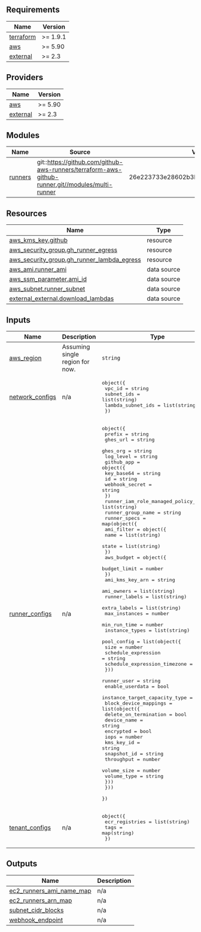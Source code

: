 <!-- BEGIN_TF_DOCS -->
## Requirements

| Name | Version |
|------|---------|
| <a name="requirement_terraform"></a> [terraform](#requirement\_terraform) | >= 1.9.1 |
| <a name="requirement_aws"></a> [aws](#requirement\_aws) | >= 5.90 |
| <a name="requirement_external"></a> [external](#requirement\_external) | >= 2.3 |

## Providers

| Name | Version |
|------|---------|
| <a name="provider_aws"></a> [aws](#provider\_aws) | >= 5.90 |
| <a name="provider_external"></a> [external](#provider\_external) | >= 2.3 |

## Modules

| Name | Source | Version |
|------|--------|---------|
| <a name="module_runners"></a> [runners](#module\_runners) | git::https://github.com/github-aws-runners/terraform-aws-github-runner.git//modules/multi-runner | 26e223733e28602b3b4ca8aee1134225f006b73f |

## Resources

| Name | Type |
|------|------|
| [aws_kms_key.github](https://registry.terraform.io/providers/hashicorp/aws/latest/docs/resources/kms_key) | resource |
| [aws_security_group.gh_runner_egress](https://registry.terraform.io/providers/hashicorp/aws/latest/docs/resources/security_group) | resource |
| [aws_security_group.gh_runner_lambda_egress](https://registry.terraform.io/providers/hashicorp/aws/latest/docs/resources/security_group) | resource |
| [aws_ami.runner_ami](https://registry.terraform.io/providers/hashicorp/aws/latest/docs/data-sources/ami) | data source |
| [aws_ssm_parameter.ami_id](https://registry.terraform.io/providers/hashicorp/aws/latest/docs/data-sources/ssm_parameter) | data source |
| [aws_subnet.runner_subnet](https://registry.terraform.io/providers/hashicorp/aws/latest/docs/data-sources/subnet) | data source |
| [external_external.download_lambdas](https://registry.terraform.io/providers/hashicorp/external/latest/docs/data-sources/external) | data source |

## Inputs

| Name | Description | Type | Default | Required |
|------|-------------|------|---------|:--------:|
| <a name="input_aws_region"></a> [aws\_region](#input\_aws\_region) | Assuming single region for now. | `string` | n/a | yes |
| <a name="input_network_configs"></a> [network\_configs](#input\_network\_configs) | n/a | <pre>object({<br/>    vpc_id            = string<br/>    subnet_ids        = list(string)<br/>    lambda_subnet_ids = list(string)<br/>  })</pre> | n/a | yes |
| <a name="input_runner_configs"></a> [runner\_configs](#input\_runner\_configs) | n/a | <pre>object({<br/>    prefix    = string<br/>    ghes_url  = string<br/>    ghes_org  = string<br/>    log_level = string<br/>    github_app = object({<br/>      key_base64     = string<br/>      id             = string<br/>      webhook_secret = string<br/>    })<br/>    runner_iam_role_managed_policy_arns = list(string)<br/>    runner_group_name                   = string<br/>    runner_specs = map(object({<br/>      ami_filter = object({<br/>        name  = list(string)<br/>        state = list(string)<br/>      })<br/>      aws_budget = object({<br/>        budget_limit = number<br/>      })<br/>      ami_kms_key_arn = string<br/>      ami_owners      = list(string)<br/>      runner_labels   = list(string)<br/>      extra_labels    = list(string)<br/>      max_instances   = number<br/>      min_run_time    = number<br/>      instance_types  = list(string)<br/>      pool_config = list(object({<br/>        size                         = number<br/>        schedule_expression          = string<br/>        schedule_expression_timezone = string<br/>      }))<br/>      runner_user                   = string<br/>      enable_userdata               = bool<br/>      instance_target_capacity_type = string<br/>      block_device_mappings = list(object({<br/>        delete_on_termination = bool<br/>        device_name           = string<br/>        encrypted             = bool<br/>        iops                  = number<br/>        kms_key_id            = string<br/>        snapshot_id           = string<br/>        throughput            = number<br/>        volume_size           = number<br/>        volume_type           = string<br/>      }))<br/>    }))<br/>  })</pre> | n/a | yes |
| <a name="input_tenant_configs"></a> [tenant\_configs](#input\_tenant\_configs) | n/a | <pre>object({<br/>    ecr_registries = list(string)<br/>    tags           = map(string)<br/>  })</pre> | n/a | yes |

## Outputs

| Name | Description |
|------|-------------|
| <a name="output_ec2_runners_ami_name_map"></a> [ec2\_runners\_ami\_name\_map](#output\_ec2\_runners\_ami\_name\_map) | n/a |
| <a name="output_ec2_runners_arn_map"></a> [ec2\_runners\_arn\_map](#output\_ec2\_runners\_arn\_map) | n/a |
| <a name="output_subnet_cidr_blocks"></a> [subnet\_cidr\_blocks](#output\_subnet\_cidr\_blocks) | n/a |
| <a name="output_webhook_endpoint"></a> [webhook\_endpoint](#output\_webhook\_endpoint) | n/a |
<!-- END_TF_DOCS -->
